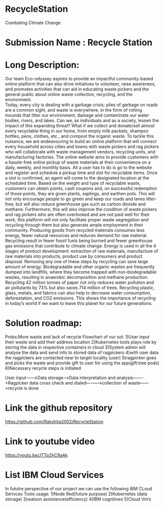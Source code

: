 # RecycleStation
Combating Climate Change
# Submission Name : Recycle Station

# Long Description:
Our team Eco-odyssey aspires to provide an impactful community-based online platform that can also drive initiatives to volunteer, raise awareness, and promotes activities that can aid in educating waste pickers and the general public about online waste collection, recycling, and the environment.  
Today, every city is dealing with a garbage crisis; piles of garbage on roads are a common sight, and waste is everywhere, in the form of rotting mounds that litter our environment, damage and contaminate our water bodies, rivers, and lakes. Can we, as individuals and as a society, lessen the impact of this expanding threat? What if we collect and donate/sell almost every recyclable thing in our home, from empty milk packets, shampoo bottles, pens, clothes, etc., and compost the organic waste. To tackle this nuisance, we are endeavouring to build an online platform that will connect every household across cities and towns with waste pickers and rag pickers who will collaborate with waste management vendors, recycling units, and manufacturing factories. The online website aims to provide customers with a hassle-free online pickup of waste materials at their convenience on a daily, weekly, and monthly basis. All a user has to do is go to the website and register and schedule a pickup time and slot for recyclable items. Once a slot is confirmed, an agent will come to the designated location at the scheduled time. Based on the weight and type of recyclable waste, customers can obtain points, cash coupons and, on successful redemption of those points, they are given plants, saplings, and earthen pots. This will not only encourage people to go green and keep our roads and lanes litter-free, but will also reduce greenhouse gas such as carbon dioxide and methane. Furthermore, this will also improve the condition of waste pickers and rag pickers who are often overlooked and are not paid well for their work, this platform will not only facilitate proper waste segregation and recycling through them but also generate ample employment in their community.
Producing goods from recycled materials consumes less energy, fewer natural resources and reduces demand for raw material. Recycling result in fewer fossil fuels being burned and fewer greenhouse gas emissions that contribute to climate change. Energy is used in all the 4 stages of product development: extraction of raw materials, manufacture of raw materials into products, product use by consumers and product disposal. Removing any one of these steps by recycling can save large amount of energy. Biodegradable and other organic wastes are frequently dumped into landfills, where they become trapped with non-biodegradable wastes, resulting in anaerobic decomposition and methane production. Recycling 42 million tonnes of paper not only reduces water pollution and air pollutants by 73% but also saves 714 million of trees. Recycling plastic, glass, metals, and fabrics can also help to decrease water consumption, deforestation, and CO2 emissions. This shows the importance of recycling in today’s world if we want to leave this planet for our future generations.

# Solution roadmap:
Probs:More waste and lack of recycle
Flowchart of our sol:
1)User input their waste and add their address location
2)Kubernetes tools plays role by storing the data in respective containers in cloud
3)System admin will analyse the data and send info to stored data of ragpickers
4)with user data the ragpickers are contacted near to target locality (user)
5)ragpicker goes and picks the waste and provide gift to user for using the app(gift:tree pods)
6)Necessary recycle steps is initiated

User input——->Data storage——>Data interpretation and analysis——->Ragpicker data cross check and dialed———->collection of waste——>recycle is done

# Link the github repository
https://github.com/Rakshita2002/RecycleStation

# Link to youtube video
https://youtu.be/JTTp2hC9aAk

# List IBM Cloud Services
In fututre perspective of our project we can use the following IBM CLoud Serivces
Tools usage:
1)Node Red(future purpose)
2)Kubernetes (data storage)
3)watson assistance(efficiency)
4)IBM cognitives
5)Cloud Vm’s


